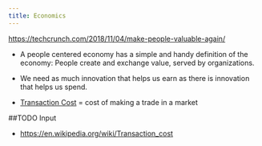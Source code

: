 ```yaml
---
title: Economics
---
```


https://techcrunch.com/2018/11/04/make-people-valuable-again/
- A people centered economy has a simple and handy definition of the economy: People create and exchange value, served by organizations.
- We need as much innovation that helps us earn as there is innovation that helps us spend.


- [Transaction Cost](https://en.wikipedia.org/wiki/Transaction_cost) = cost of making a trade in a market



##TODO Input
- https://en.wikipedia.org/wiki/Transaction_cost
